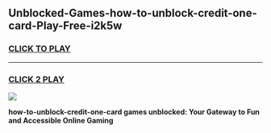 
## Unblocked-Games-how-to-unblock-credit-one-card-Play-Free-i2k5w
<h3>
<a href="https://premium76.site?title=how-to-unblock-credit-one-card&ref=18A1">CLICK TO PLAY</a></h3>
<hr>

<h3>
<a href="https://premium76.site?title=how-to-unblock-credit-one-card&ref=18A1">CLICK 2 PLAY</a>
  
</h3>

<a href="https://premium76.site?title=how-to-unblock-credit-one-card&ref=18A1"><img src="https://clearcache.store/games.png"></a>


**how-to-unblock-credit-one-card games unblocked: Your Gateway to Fun and Accessible Online Gaming**
